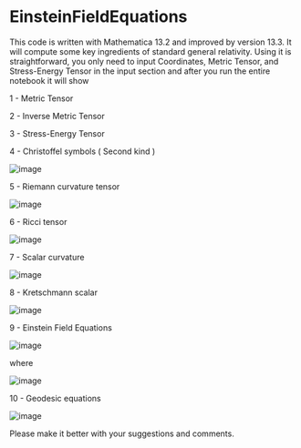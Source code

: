 # EinsteinFieldEquations
This code is written with Mathematica 13.2 and improved by version 13.3. It will compute some key ingredients of standard general relativity. 
Using it is straightforward, you only need to input Coordinates, Metric Tensor, and Stress-Energy Tensor in the input section and after you run the entire notebook it will show

1 - Metric Tensor

2 - Inverse Metric Tensor

3 - Stress-Energy Tensor

4 - Christoffel symbols ( Second kind )

![image](https://user-images.githubusercontent.com/123824614/215295222-acee59bb-6022-4e96-8363-65af39fb341d.png)

5 - Riemann curvature tensor 

![image](https://user-images.githubusercontent.com/123824614/215295304-403889f9-8f70-4363-aac7-b173caa7d9da.png)

6 - Ricci tensor

![image](https://user-images.githubusercontent.com/123824614/215295363-20b52fbc-32ac-4088-8a0b-4c919f03c979.png)

7 - Scalar curvature

![image](https://user-images.githubusercontent.com/123824614/215295459-78a09865-feaa-4fc1-90ea-fee2129e3b95.png)

8 - Kretschmann scalar

![image](https://user-images.githubusercontent.com/123824614/216169521-2d53f8cf-ac0a-404d-a1b0-ea252061bc4c.png)

9 - Einstein Field Equations

![image](https://user-images.githubusercontent.com/123824614/215311263-4b9d3f9c-e733-446a-941f-e5b30cd0ab4c.png)

where 

![image](https://user-images.githubusercontent.com/123824614/215311279-17d510d7-59f6-4c6b-a0b2-43a5992bce82.png)

10 - Geodesic equations

![image](https://wikimedia.org/api/rest_v1/media/math/render/svg/9c4661418815c10a169fc8a0944300ea8a850225)

Please make it better with your suggestions and comments.
